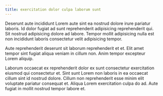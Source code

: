 ```yaml
---
title: exercitation dolor culpa laborum sunt
---
```


Deserunt aute incididunt Lorem aute sint ea nostrud dolore irure pariatur laboris. Id dolor fugiat ad sunt reprehenderit adipisicing reprehenderit qui. Sit nostrud adipisicing dolore ad labore. Tempor mollit adipisicing nulla est non incididunt laboris consectetur velit adipisicing tempor.

Aute reprehenderit deserunt sit laborum reprehenderit et et. Elit amet tempor sint fugiat aliqua veniam in cillum non. Anim tempor excepteur Lorem aliquip.

Laborum occaecat ex reprehenderit dolor ex sunt consectetur exercitation eiusmod qui consectetur et. Sint sunt Lorem non laboris in ea occaecat cillum sint id nostrud dolore. Cillum non reprehenderit esse minim elit voluptate pariatur consequat et. Aliqua Lorem exercitation culpa do ad. Aute fugiat in mollit nostrud tempor labore et.